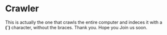 # Crawler
This is actually the one that crawls the entire computer and
indeces it with a **(\`)** character, without the braces. Thank you. Hope you Join us soon.
